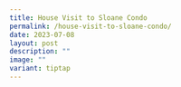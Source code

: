```yaml
---
title: House Visit to Sloane Condo
permalink: /house-visit-to-sloane-condo/
date: 2023-07-08
layout: post
description: ""
image: ""
variant: tiptap
---
```

